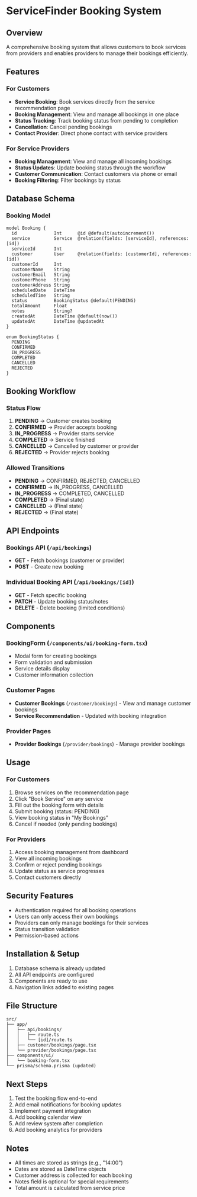 # ServiceFinder Booking System

## Overview
A comprehensive booking system that allows customers to book services from providers and enables providers to manage their bookings efficiently.

## Features

### For Customers
- **Service Booking**: Book services directly from the service recommendation page
- **Booking Management**: View and manage all bookings in one place
- **Status Tracking**: Track booking status from pending to completion
- **Cancellation**: Cancel pending bookings
- **Contact Provider**: Direct phone contact with service providers

### For Service Providers
- **Booking Management**: View and manage all incoming bookings
- **Status Updates**: Update booking status through the workflow
- **Customer Communication**: Contact customers via phone or email
- **Booking Filtering**: Filter bookings by status

## Database Schema

### Booking Model
```prisma
model Booking {
  id              Int      @id @default(autoincrement())
  service         Service  @relation(fields: [serviceId], references: [id])
  serviceId       Int
  customer        User     @relation(fields: [customerId], references: [id])
  customerId      Int
  customerName    String
  customerEmail   String
  customerPhone   String
  customerAddress String
  scheduledDate   DateTime
  scheduledTime   String
  status          BookingStatus @default(PENDING)
  totalAmount     Float
  notes           String?
  createdAt       DateTime @default(now())
  updatedAt       DateTime @updatedAt
}

enum BookingStatus {
  PENDING
  CONFIRMED
  IN_PROGRESS
  COMPLETED
  CANCELLED
  REJECTED
}
```

## Booking Workflow

### Status Flow
1. **PENDING** → Customer creates booking
2. **CONFIRMED** → Provider accepts booking
3. **IN_PROGRESS** → Provider starts service
4. **COMPLETED** → Service finished
5. **CANCELLED** → Cancelled by customer or provider
6. **REJECTED** → Provider rejects booking

### Allowed Transitions
- **PENDING** → CONFIRMED, REJECTED, CANCELLED
- **CONFIRMED** → IN_PROGRESS, CANCELLED
- **IN_PROGRESS** → COMPLETED, CANCELLED
- **COMPLETED** → (Final state)
- **CANCELLED** → (Final state)
- **REJECTED** → (Final state)

## API Endpoints

### Bookings API (`/api/bookings`)
- **GET** - Fetch bookings (customer or provider)
- **POST** - Create new booking

### Individual Booking API (`/api/bookings/[id]`)
- **GET** - Fetch specific booking
- **PATCH** - Update booking status/notes
- **DELETE** - Delete booking (limited conditions)

## Components

### BookingForm (`/components/ui/booking-form.tsx`)
- Modal form for creating bookings
- Form validation and submission
- Service details display
- Customer information collection

### Customer Pages
- **Customer Bookings** (`/customer/bookings`) - View and manage customer bookings
- **Service Recommendation** - Updated with booking integration

### Provider Pages
- **Provider Bookings** (`/provider/bookings`) - Manage provider bookings

## Usage

### For Customers
1. Browse services on the recommendation page
2. Click "Book Service" on any service
3. Fill out the booking form with details
4. Submit booking (status: PENDING)
5. View booking status in "My Bookings"
6. Cancel if needed (only pending bookings)

### For Providers
1. Access booking management from dashboard
2. View all incoming bookings
3. Confirm or reject pending bookings
4. Update status as service progresses
5. Contact customers directly

## Security Features
- Authentication required for all booking operations
- Users can only access their own bookings
- Providers can only manage bookings for their services
- Status transition validation
- Permission-based actions

## Installation & Setup

1. Database schema is already updated
2. All API endpoints are configured
3. Components are ready to use
4. Navigation links added to existing pages

## File Structure
```
src/
├── app/
│   ├── api/bookings/
│   │   ├── route.ts
│   │   └── [id]/route.ts
│   ├── customer/bookings/page.tsx
│   └── provider/bookings/page.tsx
├── components/ui/
│   └── booking-form.tsx
└── prisma/schema.prisma (updated)
```

## Next Steps
1. Test the booking flow end-to-end
2. Add email notifications for booking updates
3. Implement payment integration
4. Add booking calendar view
5. Add review system after completion
6. Add booking analytics for providers

## Notes
- All times are stored as strings (e.g., "14:00")
- Dates are stored as DateTime objects
- Customer address is collected for each booking
- Notes field is optional for special requirements
- Total amount is calculated from service price
